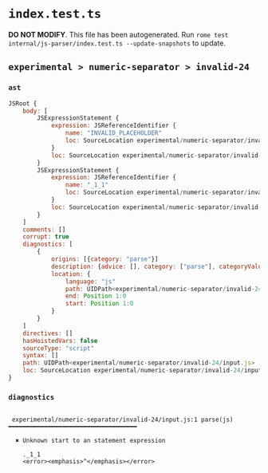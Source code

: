 # `index.test.ts`

**DO NOT MODIFY**. This file has been autogenerated. Run `rome test internal/js-parser/index.test.ts --update-snapshots` to update.

## `experimental > numeric-separator > invalid-24`

### `ast`

```javascript
JSRoot {
	body: [
		JSExpressionStatement {
			expression: JSReferenceIdentifier {
				name: "INVALID_PLACEHOLDER"
				loc: SourceLocation experimental/numeric-separator/invalid-24/input.js 1:0-1:1
			}
			loc: SourceLocation experimental/numeric-separator/invalid-24/input.js 1:0-1:1
		}
		JSExpressionStatement {
			expression: JSReferenceIdentifier {
				name: "_1_1"
				loc: SourceLocation experimental/numeric-separator/invalid-24/input.js 1:1-1:5 (_1_1)
			}
			loc: SourceLocation experimental/numeric-separator/invalid-24/input.js 1:1-1:5
		}
	]
	comments: []
	corrupt: true
	diagnostics: [
		{
			origins: [{category: "parse"}]
			description: {advice: [], category: ["parse"], categoryValue: "js", message: [RAW_MARKUP {value: "Unknown start to an "}, "statement expression"]}
			location: {
				language: "js"
				path: UIDPath<experimental/numeric-separator/invalid-24/input.js>
				end: Position 1:0
				start: Position 1:0
			}
		}
	]
	directives: []
	hasHoistedVars: false
	sourceType: "script"
	syntax: []
	path: UIDPath<experimental/numeric-separator/invalid-24/input.js>
	loc: SourceLocation experimental/numeric-separator/invalid-24/input.js 1:0-2:0
}
```

### `diagnostics`

```

 experimental/numeric-separator/invalid-24/input.js:1 parse(js) ━━━━━━━━━━━━━━━━━━━━━━━━━━━━━━━━━━━━

  ✖ Unknown start to an statement expression

    ._1_1
    <error><emphasis>^</emphasis></error>


```

